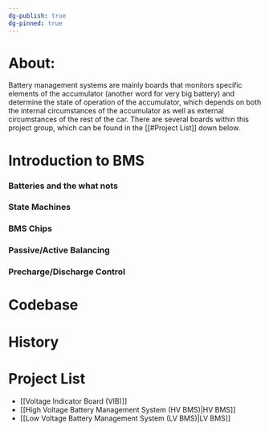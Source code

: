 ```yaml
---
dg-publish: true
dg-pinned: true
---
```

# About:
Battery management systems are mainly boards that monitors specific elements of the accumulator (another word for very big battery) and determine the state of operation of the accumulator, which depends on both the internal circumstances of the accumulator as well as external circumstances of the rest of the car. 
There are several boards within this project group, which can be found in the [[#Project List]] down below.

# Introduction to BMS
### Batteries and the what nots
### State Machines 
### BMS Chips
### Passive/Active Balancing
### Precharge/Discharge Control

# Codebase

# History

# Project List
- [[Voltage Indicator Board (VIB)]]
- [[High Voltage Battery Management System (HV BMS)|HV BMS]]
- [[Low Voltage Battery Management System (LV BMS)|LV BMS]]